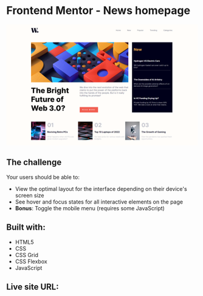 # Frontend Mentor - News homepage

![Design preview for the News homepage coding challenge](./assets/images/desktop.png)

## The challenge

Your users should be able to:

- View the optimal layout for the interface depending on their device's screen size
- See hover and focus states for all interactive elements on the page
- **Bonus**: Toggle the mobile menu (requires some JavaScript)

## Built with:

- HTML5
- CSS
- CSS Grid
- CSS Flexbox
- JavaScript

## Live site URL: